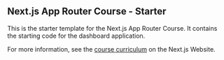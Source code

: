 ## Next.js App Router Course - Starter

This is the starter template for the Next.js App Router Course. It contains the starting code for the dashboard application.

For more information, see the [course curriculum](https:nextjs.org/learn) on the Next.js Website.
